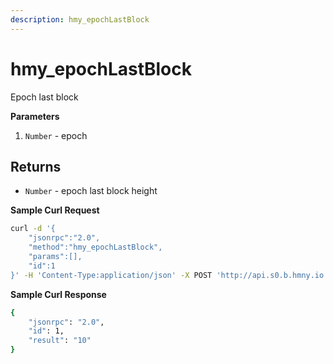 ```yaml
---
description: hmy_epochLastBlock
---
```


# hmy\_epochLastBlock

Epoch last block

**Parameters**

1. `Number` - epoch

## Returns

* `Number` - epoch last block height

**Sample Curl Request**

```bash
curl -d '{
    "jsonrpc":"2.0",
    "method":"hmy_epochLastBlock",
    "params":[],
    "id":1
}' -H 'Content-Type:application/json' -X POST 'http://api.s0.b.hmny.io'
```

**Sample Curl Response**

```bash
{
    "jsonrpc": "2.0",
    "id": 1,
    "result": "10"
}
```

